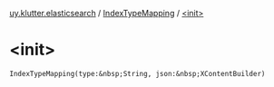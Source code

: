 [uy.klutter.elasticsearch](../index.md) / [IndexTypeMapping](index.md) / [&lt;init&gt;](.)


# &lt;init&gt;

`IndexTypeMapping(type:&nbsp;String, json:&nbsp;XContentBuilder)`


